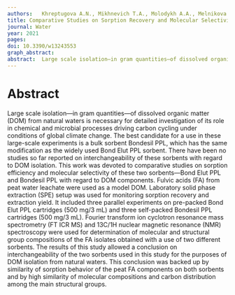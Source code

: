 ```yaml
---
authors:   Khreptugova A.N., Mikhnevich T.A., Molodykh A.A., Melnikova S.V., Konstantinov A.I., Rukhovich G.D., Volikov A.B., Perminova I.V.
title: Comparative Studies on Sorption Recovery and Molecular Selectivity of Bondesil PPL versus Bond Elut PPL Sorbents with Regard to Fulvic Acids
journal: Water
year: 2021
pages:  
doi: 10.3390/w13243553
graph_abstract:  
abstract:  Large scale isolation—in gram quantities—of dissolved organic matter (DOM) from natural waters is necessary for detailed investigation of its role in chemical and microbial processes driving carbon cycling under conditions of global climate change. The best candidate for a use in these large-scale experiments is a bulk sorbent Bondesil PPL, which has the same modification as the widely used Bond Elut PPL sorbent. There have been no studies so far reported on interchangeability of these sorbents with regard to DOM isolation. This work was devoted to comparative studies on sorption efficiency and molecular selectivity of these two sorbents—Bond Elut PPL and Bondesil PPL with regard to DOM components. Fulvic acids (FA) from peat water leachate were used as a model DOM. Laboratory solid phase extraction (SPE) setup was used for monitoring sorption recovery and extraction yield. It included three parallel experiments on pre-packed Bond Elut PPL cartridges (500 mg/3 mL) and three self-packed Bondesil PPL cartridges (500 mg/3 mL). Fourier transform ion cyclotron resonance mass spectrometry (FT ICR MS) and 13C/1H nuclear magnetic resonance (NMR) spectroscopy were used for determination of molecular and structural group compositions of the FA isolates obtained with a use of two different sorbents. The results of this study allowed a conclusion on interchangeability of the two sorbents used in this study for the purposes of DOM isolation from natural waters. This conclusion was backed up by similarity of sorption behavior of the peat FA components on both sorbents and by high similarity of molecular compositions and carbon distribution among the main structural groups.
---
```



# Abstract

Large scale isolation—in gram quantities—of dissolved organic matter (DOM) from natural waters is necessary for detailed investigation of its role in chemical and microbial processes driving carbon cycling under conditions of global climate change. The best candidate for a use in these large-scale experiments is a bulk sorbent Bondesil PPL, which has the same modification as the widely used Bond Elut PPL sorbent. There have been no studies so far reported on interchangeability of these sorbents with regard to DOM isolation. This work was devoted to comparative studies on sorption efficiency and molecular selectivity of these two sorbents—Bond Elut PPL and Bondesil PPL with regard to DOM components. Fulvic acids (FA) from peat water leachate were used as a model DOM. Laboratory solid phase extraction (SPE) setup was used for monitoring sorption recovery and extraction yield. It included three parallel experiments on pre-packed Bond Elut PPL cartridges (500 mg/3 mL) and three self-packed Bondesil PPL cartridges (500 mg/3 mL). Fourier transform ion cyclotron resonance mass spectrometry (FT ICR MS) and 13C/1H nuclear magnetic resonance (NMR) spectroscopy were used for determination of molecular and structural group compositions of the FA isolates obtained with a use of two different sorbents. The results of this study allowed a conclusion on interchangeability of the two sorbents used in this study for the purposes of DOM isolation from natural waters. This conclusion was backed up by similarity of sorption behavior of the peat FA components on both sorbents and by high similarity of molecular compositions and carbon distribution among the main structural groups.
